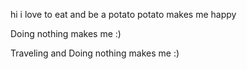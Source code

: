 hi i love to eat and be a potato potato makes me happy


Doing nothing makes me :)


Traveling and Doing nothing makes me :)

